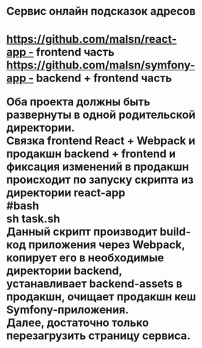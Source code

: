 <h1>Сервис онлайн подсказок адресов<h1>


https://github.com/malsn/react-app - frontend часть<br/>
https://github.com/malsn/symfony-app - backend + frontend часть<br/>

Оба проекта должны быть развернуты в одной родительской директории.<br/>
Связка frontend React + Webpack и продакшн backend + frontend и фиксация изменений в продакшн происходит по запуску скрипта из директории react-app<br/>
#bash<br/>
sh task.sh<br/>
Данный скрипт производит build-код приложения через Webpack, копирует его в необходимые директории backend,<br/>
устанавливает backend-assets в продакшн, очищает продакшн кеш Symfony-приложения.<br/>
Далее, достаточно только перезагрузить страницу сервиса.<br/>

